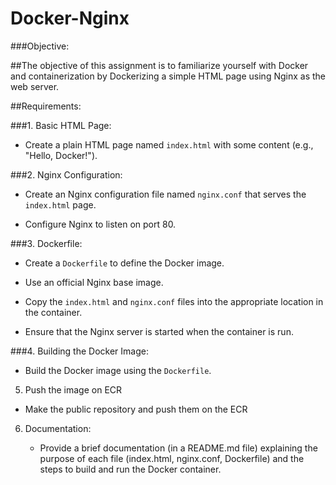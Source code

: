# Docker-Nginx

###Objective:

##The objective of this assignment is to familiarize yourself with Docker and containerization by Dockerizing a simple HTML page using Nginx as the web server.

##Requirements:

###1. Basic HTML Page:

   - Create a plain HTML page named `index.html` with some content (e.g., "Hello, Docker!").

###2. Nginx Configuration:

   - Create an Nginx configuration file named `nginx.conf` that serves the `index.html` page.

   - Configure Nginx to listen on port 80.

###3. Dockerfile:

   - Create a `Dockerfile` to define the Docker image.

   - Use an official Nginx base image.

   - Copy the `index.html` and `nginx.conf` files into the appropriate location in the container.

   - Ensure that the Nginx server is started when the container is run.

###4. Building the Docker Image:

   - Build the Docker image using the `Dockerfile`.

5. Push the image on ECR

  - Make the public repository and push them on the ECR

6. Documentation:

   - Provide a brief documentation (in a README.md file) explaining the purpose of each file (index.html, nginx.conf, Dockerfile) and the steps to build and run the Docker container.
